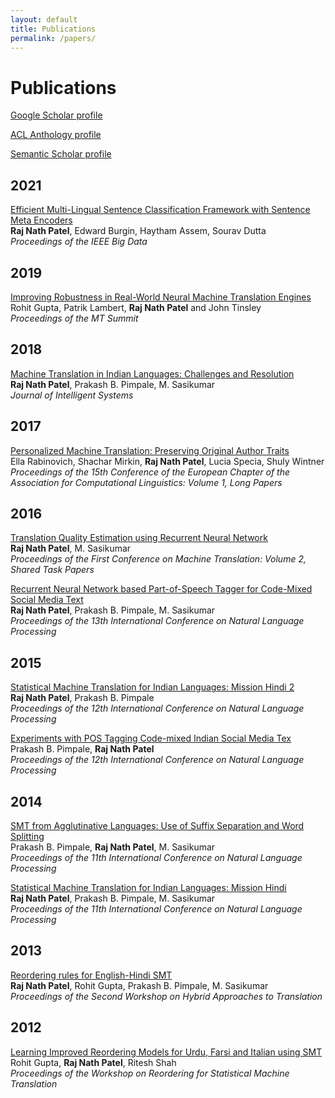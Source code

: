 ```yaml
---
layout: default
title: Publications
permalink: /papers/
---
```


# Publications

[Google Scholar profile](https://scholar.google.com/citations?user=tmjg3d0AAAAJ&hl=en)

[ACL Anthology profile](https://aclanthology.org/people/r/raj-nath-patel/)

[Semantic Scholar profile](https://www.semanticscholar.org/author/Raj-Nath-Patel/3457270)

## 2021
[Efficient Multi-Lingual Sentence Classification Framework with Sentence Meta Encoders]()  
**Raj Nath Patel**, Edward Burgin, Haytham Assem, Sourav Dutta  
*Proceedings of the IEEE Big Data*


## 2019
[Improving Robustness in Real-World Neural Machine Translation Engines]()  
Rohit Gupta, Patrik Lambert, **Raj Nath Patel** and John Tinsley  
*Proceedings of the MT Summit*


## 2018
[Machine Translation in Indian Languages: Challenges and Resolution]()  
**Raj Nath Patel**, Prakash B. Pimpale, M. Sasikumar  
*Journal of Intelligent Systems*


## 2017
[Personalized Machine Translation: Preserving Original Author Traits]()  
Ella Rabinovich, Shachar Mirkin, **Raj Nath Patel**, Lucia Specia, Shuly Wintner  
*Proceedings of the 15th Conference of the European Chapter of the 
Association for Computational Linguistics: Volume 1, Long Papers*


## 2016
[Translation Quality Estimation using Recurrent Neural Network]()  
**Raj Nath Patel**, M. Sasikumar  
*Proceedings of the First Conference on Machine Translation: Volume 2, Shared Task Papers*

[Recurrent Neural Network based Part-of-Speech Tagger for Code-Mixed Social Media Text]()  
**Raj Nath Patel**, Prakash B. Pimpale, M. Sasikumar  
*Proceedings of the 13th International Conference on Natural Language Processing*


## 2015
[Statistical Machine Translation for Indian Languages: Mission Hindi 2]()  
**Raj Nath Patel**, Prakash B. Pimpale  
*Proceedings of the 12th International Conference on Natural Language Processing*

[Experiments with POS Tagging Code-mixed Indian Social Media Tex]()  
Prakash B. Pimpale, **Raj Nath Patel**  
*Proceedings of the 12th International Conference on Natural Language Processing*


## 2014
[SMT from Agglutinative Languages: Use of Suffix Separation and Word Splitting]()  
Prakash B. Pimpale, **Raj Nath Patel**, M. Sasikumar  
*Proceedings of the 11th International Conference on Natural Language Processing*

[Statistical Machine Translation for Indian Languages: Mission Hindi]()  
**Raj Nath Patel**, Prakash B. Pimpale, M. Sasikumar  
*Proceedings of the 11th International Conference on Natural Language Processing*


## 2013
[Reordering rules for English-Hindi SMT]()  
**Raj Nath Patel**, Rohit Gupta, Prakash B. Pimpale, M. Sasikumar  
*Proceedings of the Second Workshop on Hybrid Approaches to Translation*

## 2012
[Learning Improved Reordering Models for Urdu, Farsi and Italian using SMT]()  
Rohit Gupta, **Raj Nath Patel**, Ritesh Shah  
*Proceedings of the Workshop on Reordering for Statistical Machine Translation*
